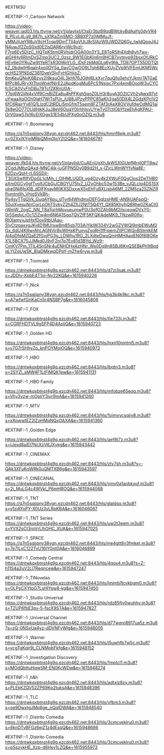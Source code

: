 #EXTM3U

#EXTINF:-1 ,Cartoon Network

https://video-weaver.iad03.hls.ttvnw.net/v1/playlist/CtsEr3bzB9qdBWckyBdAaYs0dyVR49_PlLvL4Lg9_887h_sX1KaZinSMO-SB8XP7z0jMMuJf-yMMJjUeYR8uV9cHTcqp9DmTTll4oVUtJ8rSlAzW9JWDZQ6Gy_twIdQpqJ4JN4uwJf2ZpS0xd0E2isDAR6ryjWc9vzI-F7rp6Ey5DIzC_HQTpKStm0RVhjdrOGA00n3Y3_E8ToR5lh4Xdh8yh7wx-alGHHy6RImDxSZmp3UC2_0zsz_9W1EGbKIn6m9HCB7xytnyp92bsxOfJRkCHEy6eOYRuZw9tYeRTkR30WoYLG_jDsFzkMdGLq6y9hk_TD87OPT55DDTQtkZ_0bdwIH6qalr4xo0DYSa_0avCOwOO9LTsh68EcXUyZVp9IVFEmUKM5WcqcHS21PNSdZ381DveVSlyFyHGHijsZ-6mKeuQNvK6Bzys2l9kauO4L3kHI76JGthI6LkXyr7quQfu0ehcYJkmr7ATGaE8fPc86JRryXtTtxoWxkfNjrE2JApdKogMu6PcS1Nsjsc7Pxi4emBOooW3uCYCfc5CA0VvFhDBu79TcfZKRnU0A-Y7pj6W2jjN4xVIf9CmBiZEa8u4hPFKgh5qoZ0LH3r8uyA3O2tCVh2yAwx97vtuYwaaXqOOtj0laH7WjTsPUr_iU88JjPzyPPPC85aKh2ga50DX4L2GdzKPclV26fC6RairYy81Q1LlzdC2tRDLi5mGfmT5sem8FZTAf3rAeX8OVVufdwOdMQ1aj2k8eGO77OUdHikKJuJ8eV6OuqY0lrhhIsyUYwTv07ctIObYfzeEhAgKPAU-OrV0qw57p16cElXGgxS1E54bUPXg0oOZlQ.m3u8

#EXTINF:-1 ,Boomerang

https://q7n5sqjjpny38vgn.ezcdn462.net:8443/hls/hmnf8ejk.m3u8?s=0ZXxlXYmMRbQMm0IqYZt2Q&e=1616046781

#EXTINF:-1 ,Disney

https://video-weaver.jfk04.hls.ttvnw.net/v1/playlist/CuAEnUgXhJkWSXIGUpfMrnl0PT8wJ2CgdJMbzQAxd-MNC4jk-juGFPN5Dy0B9d2H_x-IZicLWmWYfvNa8E-62DzvQpH-rL6SSDjI-T3GXSwfIlfVDpGL1cMih_l_OlHMLUQDt_vg4Ozy4k2XWuF0QgClos2DeThlB0aXm0GCy0gfTvolfJCbGjJCBGYU75lvZ_U2yOhbc53w153Be_yJQLcIq4DS1SXolre0Ni6foXlB_dDlFKyayM0KXSDxxwX5vEhFuBXLjsbA6Mf_2ZM5za2SZNZRflvmtntllh_VhigSVkBh-Pq4syTTgQVk_GugAY6pu_dTyr64WhdmxDEFGqIzsHME-AN9iUAFppQ-50uiXyesuNnCqrLpOhT5ykyZ2h4ZlIJ2NtT5Q4Yf_QX85KhyhQ6Rhe0ZKaCIGrWmW_2ogC_NN_T8aTqrhMovueumwP0U3qfOZAh9bM2ilxceowDVxY0-0r5SedvLrOc1ZIZw4m6N6A1Sgq7QVZfF5KFQKAdeMK9_TNzwR0lfq-RlOIamyvJpHxfDox9tbUAau-5IyCtzqaxxgJKj4D1MUrsw8m85sb703AiYiklW334V2wGZVWQl9mbEWuM2Gx_6dU4KRwrAhLAGNVirBxWlHsKPumqZsoRH1fFipemZIlPCWQnBStmlkEMAl4qDfqMZQaE2fGojPG3g_LDWhu1RG_2LXdteDwuQmHMHAaxEN0f8l8OKeX1L5BCX75JJMkd0J9vF2nj7q7Ev81d3BYd_Wz9-CmKV7Pm_1TlL4SnSNr4uENHDHxAzHNr_Ws0Dq9n8SBJ6KnQSEBkPh1tBqdqLYtZqUwSK_BIaDMkwqDPpY-mZfw6ryw.m3u8

#EXTINF:-1 ,Tooncast

https://dntwkqxbtnst4g9q.ezcdn462.net:8443/hls/d7zi3sak.m3u8?s=JDDly-XpbE4T1oj-Ny22KQ&e=1615940226

#EXTINF:-1 ,Nick

https://q7n5sqjjpny38vgn.ezcdn462.net:8443/hls/hg3b4k9kc.m3u8?s=A7wfwfGriKaCn5r4NSBP7g&e=1616045806

#EXTINF:-1 ,FOX

https://dntwkqxbtnst4g9q.ezcdn462.net:8443/hls/0e733j.m3u8?s=CGRFHDTVL9gSFP4D4AsljQ&e=1615940723

#EXTINF:-1 ,Golden HD

https://dntwkqxbtnst4g9q.ezcdn462.net:8443/hls/lnxn10nmtnl5.m3u8?s=v7G7rSHhyZp_knPOYMoiOQ&e=1615940973


#EXTINF:-1 ,HBO

https://dntwkqxbtnst4g9q.ezcdn462.net:8443/hls/lbqtn3.m3u8?s=2SYZI_sMW4F1LtFIMQK1ew&e=1615941131


#EXTINF:-1 ,HBO Family

https://dntwkqxbtnst4g9q.ezcdn462.net:8443/hls/mfobze65eqg.m3u8?s=Vhy3vzw-mOpliY3ivr9inA&e=1615941260


#EXTINF:-1 ,MTV

https://dntwkqxbtnst4g9q.ezcdn462.net:8443/hls/1ojmxycsqiiy8.m3u8?s=xXpwwtEZ2lZoHMqNQxOAXA&e=1615941360

#EXTINF:-1 ,Golden Edge

https://dntwkqxbtnst4g9q.ezcdn462.net:8443/hls/aef8t7z.m3u8?s=IJexd8aiEI7NcXzV6JXykg&e=1615943442

#EXTINF:-1 ,CINEMAX

https://dntwkqxbtnst4g9q.ezcdn462.net:8443/hls/ztv7sh.m3u8?s=-QAk3XFuKqWRk0uQMTXB6g&e=1615943597

#EXTINF:-1 ,CINECANAL
https://dntwkqxbtnst4g9q.ezcdn462.net:8443/hls/ymv0a1aobkxuf.m3u8?s=2i_MuLG4c4WVkl_P6mHROQ&e=1615944068

#EXTINF:-1 ,TNT
https://q7n5sqjjpny38vgn.ezcdn462.net:8443/hls/glaldsq.m3u8?s=yfziAYoPY-X0Uz3vLRpKBA&e=1616046067

#EXTINF:-1 ,TNT Series
https://dntwkqxbtnst4g9q.ezcdn462.net:8443/hls/uw2t3eem.m3u8?s=YVX2sCt3rpVrLlhOHC_XUA&e=1615947025

#EXTINF:-1 ,SPACE
https://q7n5sqjjpny38vgn.ezcdn462.net:8443/hls/me4gtt8v3fmket.m3u8?s=7e7ILxC122TvU16lYGnt0A&e=1616046899

#EXTINF:-1 ,Comedy Central
https://dntwkqxbtnst4g9q.ezcdn462.net:8443/hls/4qox4.m3u8?s=Z-h11S4a2uV2Ll7Reqncew&e=1615947247

#EXTINF:-1 ,TlNovelas
https://dntwkqxbtnst4g9q.ezcdn462.net:8443/hls/lmjmb1tcvkbgm0.m3u8?s=OLPsCXYtpG7LsHlYsw8-kg&e=1615947450

#EXTINF:-1 ,Studio Universal
https://dntwkqxbtnst4g9q.ezcdn462.net:8443/hls/rdz85fjy0wuhhv.m3u8?s=TZUP6fbE3pv-5-fscX9STA&e=1615947827

#EXTINF:-1 ,Universal Channel
https://dntwkqxbtnst4g9q.ezcdn462.net:8443/hls/d77wqro8917ua5z.m3u8?s=zQ-0NSxUa4yz-dDVNFyWlg&e=1615948005

#EXTINF:-1 ,Warner
https://dntwkqxbtnst4g9q.ezcdn462.net:8443/hls/j5uwhfb7w5c.m3u8?s=ycgTgKqIr9i_CLNMpbFkfg&e=1615948152

#EXTINF:-1 ,Investigation Discovery
https://dntwkqxbtnst4g9q.ezcdn462.net:8443/hls/1mptcl1.m3u8?s=MOdQbttuHqwSM-EN0KcWDw&e=1615948274

#EXTINF:-1 ,h&h
https://dntwkqxbtnst4g9q.ezcdn462.net:8443/hls/adtxiz8zv.m3u8?s=PLEkKZQV52ZP69Kp2tuksA&e=1615948396

#EXTINF:-1 ,TLC
https://dntwkqxbtnst4g9q.ezcdn462.net:8443/hls/yfbm3.m3u8?s=oe9DwxtgJMp6ge_nQqlDWA&e=1615948540

#EXTINF:-1 ,Distrito Comedia
https://dntwkqxbtnst4g9q.ezcdn462.net:8443/hls/3cmcveklru0.m3u8?s=6knDTvBFGz6ejZ1z4dEsqQ&e=1615948686

#EXTINF:-1 ,Distrito Comedia
https://dntwkqxbtnst4g9q.ezcdn462.net:8443/hls/3cmcveklru0.m3u8?s=pSszykHE_Xzp-d6Hsy1LZQ&e=1615955973
